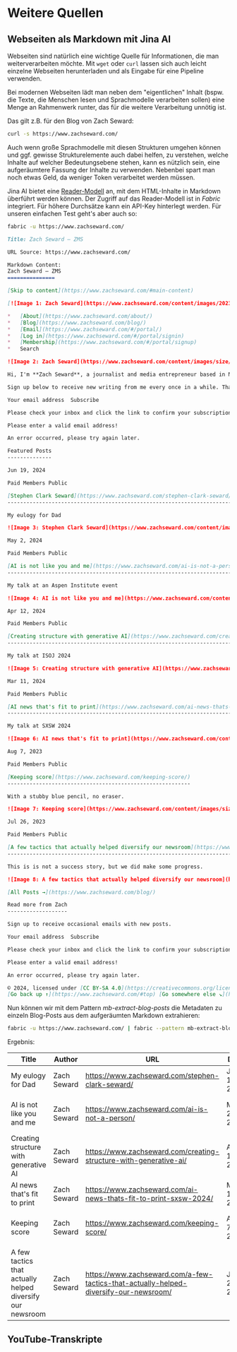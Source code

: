 # Weitere Quellen

## Webseiten als Markdown mit Jina AI

Webseiten sind natürlich eine wichtige Quelle für Informationen, die man weiterverarbeiten möchte. Mit ```wget``` oder ```curl``` lassen sich auch leicht einzelne Webseiten herunterladen und als Eingabe für eine Pipeline verwenden. 

Bei modernen Webseiten lädt man neben dem "eigentlichen" Inhalt (bspw. die Texte, die Menschen lesen und Sprachmodelle verarbeiten sollen) eine Menge an Rahmenwerk runter, das für die weitere Verarbeitung unnötig ist.

Das gilt z.B. für den Blog von Zach Seward:

```bash
curl -s https://www.zachseward.com/
```
 Auch wenn große Sprachmodelle mit diesen Strukturen umgehen können und ggf. gewisse Strukturelemente auch dabei helfen, zu verstehen, welche Inhalte auf welcher Bedeutungsebene stehen, kann es nützlich sein, eine aufgeräumtere Fassung der Inhalte zu verwenden. Nebenbei spart man noch etwas Geld, da weniger Token verarbeitet werden müssen.

 Jina AI bietet eine [Reader-Modell](https://jina.ai/news/reader-lm-small-language-models-for-cleaning-and-converting-html-to-markdown) an, mit dem HTML-Inhalte in Markdown überführt werden können. Der Zugriff auf das Reader-Modell ist in _Fabric_ integriert. Für höhere Durchsätze kann ein API-Key hinterlegt werden. Für unseren einfachen Test geht's aber auch so:

 ```bash
 fabric -u https://www.zachseward.com/
 ```
```markdown
Title: Zach Seward — ZMS

URL Source: https://www.zachseward.com/

Markdown Content:
Zach Seward — ZMS
===============

[Skip to content](https://www.zachseward.com/#main-content)

[![Image 1: Zach Seward](https://www.zachseward.com/content/images/2023/03/ZMS.png)](https://www.zachseward.com/)

*   [About](https://www.zachseward.com/about/)
*   [Blog](https://www.zachseward.com/blog/)
*   [Email](https://www.zachseward.com/#/portal/)
*   [Log in](https://www.zachseward.com/#/portal/signin)
*   [Membership](https://www.zachseward.com/#/portal/signup)
*   Search

![Image 2: Zach Seward](https://www.zachseward.com/content/images/size/w256/2024/03/Zach-Seward1935-squarecloser-1.png)

Hi, I'm **Zach Seward**, a journalist and media entrepreneur based in New York. I'm the editorial director of AI initiatives at The New York Times. Before that, I co-founded the business news organization Quartz. My professional biography, contact information, etc., [can be found here](https://www.zachseward.com/about).

Sign up below to receive new writing from me every once in a while. Thanks!

Your email address  Subscribe

Please check your inbox and click the link to confirm your subscription.

Please enter a valid email address!

An error occurred, please try again later.

Featured Posts
--------------

Jun 19, 2024

Paid Members Public

[Stephen Clark Seward](https://www.zachseward.com/stephen-clark-seward/)
------------------------------------------------------------------------

My eulogy for Dad

![Image 3: Stephen Clark Seward](https://www.zachseward.com/content/images/size/w1460/2024/06/740437963.308778.jpg)

May 2, 2024

Paid Members Public

[AI is not like you and me](https://www.zachseward.com/ai-is-not-a-person/)
---------------------------------------------------------------------------

My talk at an Aspen Institute event

![Image 4: AI is not like you and me](https://www.zachseward.com/content/images/size/w1460/2024/05/coverslide-1.jpg)

Apr 12, 2024

Paid Members Public

[Creating structure with generative AI](https://www.zachseward.com/creating-structure-with-generative-ai/)
----------------------------------------------------------------------------------------------------------

My talk at ISOJ 2024

![Image 5: Creating structure with generative AI](https://www.zachseward.com/content/images/size/w1460/2024/04/title-slide.001-1.jpeg)

Mar 11, 2024

Paid Members Public

[AI news that's fit to print](https://www.zachseward.com/ai-news-thats-fit-to-print-sxsw-2024/)
-----------------------------------------------------------------------------------------------

My talk at SXSW 2024

![Image 6: AI news that's fit to print](https://www.zachseward.com/content/images/size/w1460/2024/03/AI-news-that-s-fit-to-print---SXSW-2024.001.jpeg)

Aug 7, 2023

Paid Members Public

[Keeping score](https://www.zachseward.com/keeping-score/)
----------------------------------------------------------

With a stubby blue pencil, no eraser.

![Image 7: Keeping score](https://www.zachseward.com/content/images/size/w1460/2023/08/IMG_3477-1.jpeg)

Jul 26, 2023

Paid Members Public

[A few tactics that actually helped diversify our newsroom](https://www.zachseward.com/a-few-tactics-that-actually-helped-diversify-our-newsroom/)
--------------------------------------------------------------------------------------------------------------------------------------------------

This is is not a success story, but we did make some progress.

![Image 8: A few tactics that actually helped diversify our newsroom](https://www.zachseward.com/content/images/size/w1460/2023/07/tempImagey1RErn.gif)

[All Posts →](https://www.zachseward.com/blog/)

Read more from Zach
-------------------

Sign up to receive occasional emails with new posts.

Your email address  Subscribe

Please check your inbox and click the link to confirm your subscription.

Please enter a valid email address!

An error occurred, please try again later.

© 2024, licensed under [CC BY-SA 4.0](https://creativecommons.org/licenses/by-sa/4.0/)  
[Go back up ↑](https://www.zachseward.com/#top) [Go somewhere else ↘](https://randomstreetview.com/)
```

Nun können wir mit dem Pattern _mb-extract-blog-posts_ die Metadaten zu einzeln Blog-Posts aus dem aufgeräumten Markdown extrahieren:

```bash
fabric -u https://www.zachseward.com/ | fabric --pattern mb-extract-blog-posts > data/zachseward_blog.csv
```

Ergebnis:

|Title                                                    |Author     |URL                                                                                  |Date        |Description                                                   |
|---------------------------------------------------------|-----------|-------------------------------------------------------------------------------------|------------|--------------------------------------------------------------|
|My eulogy for Dad                                        |Zach Seward|https://www.zachseward.com/stephen-clark-seward/                                     |Jun 19, 2024|My eulogy for Dad                                             |
|AI is not like you and me                                |Zach Seward|https://www.zachseward.com/ai-is-not-a-person/                                       |May 2, 2024 |My talk at an Aspen Institute event                           |
|Creating structure with generative AI                    |Zach Seward|https://www.zachseward.com/creating-structure-with-generative-ai/                    |Apr 12, 2024|My talk at ISOJ 2024                                          |
|AI news that's fit to print                              |Zach Seward|https://www.zachseward.com/ai-news-thats-fit-to-print-sxsw-2024/                     |Mar 11, 2024|My talk at SXSW 2024                                          |
|Keeping score                                            |Zach Seward|https://www.zachseward.com/keeping-score/                                            |Aug 7, 2023 |With a stubby blue pencil, no eraser.                         |
|A few tactics that actually helped diversify our newsroom|Zach Seward|https://www.zachseward.com/a-few-tactics-that-actually-helped-diversify-our-newsroom/|Jul 26, 2023|This is is not a success story, but we did make some progress.|

## YouTube-Transkripte